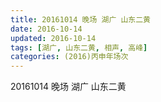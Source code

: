 ```yaml
---
title: 20161014 晚场 湖广 山东二黄
date: 2016-10-14
updated: 2016-10-14
tags: [湖广, 山东二黄, 相声, 高峰] 
categories: (2016)丙申年场次 
---
```

20161014 晚场 湖广 山东二黄
